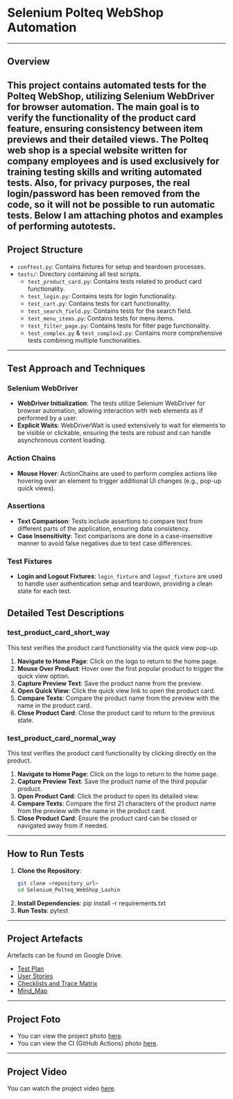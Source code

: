 # Selenium Polteq WebShop Automation
---
## Overview

This project contains automated tests for the Polteq WebShop, utilizing Selenium WebDriver for browser automation. The main goal is to verify the functionality of the product card feature, ensuring consistency between item previews and their detailed views.
The Polteq web shop is a special website written for company employees and is used exclusively for training testing skills and writing automated tests.
Also, for privacy purposes, the real login/password has been removed from the code, so it will not be possible to run automatic tests.
Below I am attaching photos and examples of performing autotests.
---
## Project Structure

- `conftest.py`: Contains fixtures for setup and teardown processes.
- `tests/`: Directory containing all test scripts.
  - `test_product_card.py`: Contains tests related to product card functionality.
  - `test_login.py`: Contains tests for login functionality.
  - `test_cart.py`: Contains tests for cart functionality.
  - `test_search_field.py`: Contains tests for the search field.
  - `test_menu_items.py`: Contains tests for menu items.
  - `test_filter_page.py`: Contains tests for filter page functionality.
  - `test_complex.py` & `test_complex2.py`: Contains more comprehensive tests combining multiple functionalities.
---
## Test Approach and Techniques

### Selenium WebDriver

- **WebDriver Initialization**: The tests utilize Selenium WebDriver for browser automation, allowing interaction with web elements as if performed by a user.
- **Explicit Waits**: WebDriverWait is used extensively to wait for elements to be visible or clickable, ensuring the tests are robust and can handle asynchronous content loading.

### Action Chains

- **Mouse Hover**: ActionChains are used to perform complex actions like hovering over an element to trigger additional UI changes (e.g., pop-up quick views).

### Assertions

- **Text Comparison**: Tests include assertions to compare text from different parts of the application, ensuring data consistency.
- **Case Insensitivity**: Text comparisons are done in a case-insensitive manner to avoid false negatives due to text case differences.

### Test Fixtures

- **Login and Logout Fixtures**: `login_fixture` and `logout_fixture` are used to handle user authentication setup and teardown, providing a clean state for each test.

## Detailed Test Descriptions

### test_product_card_short_way

This test verifies the product card functionality via the quick view pop-up.

1. **Navigate to Home Page**: Click on the logo to return to the home page.
2. **Mouse Over Product**: Hover over the first popular product to trigger the quick view option.
3. **Capture Preview Text**: Save the product name from the preview.
4. **Open Quick View**: Click the quick view link to open the product card.
5. **Compare Texts**: Compare the product name from the preview with the name in the product card.
6. **Close Product Card**: Close the product card to return to the previous state.

### test_product_card_normal_way

This test verifies the product card functionality by clicking directly on the product.

1. **Navigate to Home Page**: Click on the logo to return to the home page.
2. **Capture Preview Text**: Save the product name of the third popular product.
3. **Open Product Card**: Click the product to open its detailed view.
4. **Compare Texts**: Compare the first 21 characters of the product name from the preview with the name in the product card.
5. **Close Product Card**: Ensure the product card can be closed or navigated away from if needed.
---
## How to Run Tests

1. **Clone the Repository**:
   ```sh
   git clone <repository_url>
   cd Selenium_Polteq_WebShop_Lashin
2. **Install Dependencies**:
  pip install -r requirements.txt
3. **Run Tests**:
   pytest
---
## Project Artefacts
Artefacts can be found on Google Drive.

- <a href="https://docs.google.com/document/d/1mu7r23lQwvueH1c_ltrmVmpEzFx3lkqlwZ1kSe0A0x4/edit?usp=sharing" target="_blank">Test Plan</a>
- <a href="https://docs.google.com/spreadsheets/d/1f4Q8VN6Gufj0R72tmPBWx7tXoL7sAcTbXJKIx3ZEtRk/edit?usp=sharing" target="_blank">User Stories</a>
- <a href="https://docs.google.com/spreadsheets/d/1bLJAJp9h3iQc03_BMJ5PXBq2RVoE54kseyUYoxY_feQ/edit?usp=sharing" target="_blank">Checklists and Trace Matrix</a>
- <a href="https://vnlashin-tester.github.io/Mind_Map/markmap.html" target="_blank">Mind_Map</a> 

---
## Project Foto
- You can view the project photo [here](https://drive.google.com/file/d/16NlwY4c6LlZIT03l575fhe9UNs3B_iCp/view?usp=sharing).
- You can view the CI (GitHub Actions) photo [here](#).
---
## Project Video

You can watch the project video [here](https://drive.google.com/file/d/1WYFYeKUsBqskbnGyemiqKeKtWVNvv30N/view?usp=sharing).
